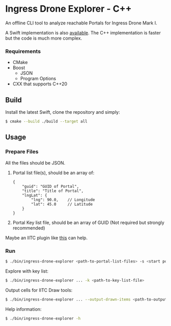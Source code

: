 # Ingress Drone Explorer - C++

An offline CLI tool to analyze reachable Portals for Ingress Drone Mark I.

A Swift implementation is also [available](https://github.com/lucka-me/ingress-drone-explorer-swift).
The C++ implementation is faster but the code is much more complex.

### Requirements

- CMake
- Boost
    - JSON
    - Program Options
- CXX that supports C++20

## Build

Install the latest Swift, clone the repository and simply:

```sh
$ cmake --build ./build --target all
```

## Usage

### Prepare Files

All the files should be JSON.

1. Portal list file(s), should be an array of:
    ```jsonc
    {
        "guid": "GUID of Portal",
        "title": "Title of Portal",
        "lngLat": {
            "lng": 90.0,    // Longitude
            "lat": 45.0     // Latitude
        }
    }
    ```
2. Portal Key list file, should be an array of GUID (Not required but strongly recommended)

Maybe an IITC plugin like [this](https://github.com/lucka-me/toolkit/tree/master/Ingress/Portal-List-Exporter) can help.

### Run

```sh
$ ./bin/ingress-drone-explorer <path-to-portal-list-files> -s <start point>
```

Explore with key list:
```sh
$ ./bin/ingress-drone-explorer ... -k <path-to-key-list-file>
```

Output cells for IITC Draw tools:
```sh
$ ./bin/ingress-drone-explorer ... --output-drawn-items <path-to-output>
```

Help information:
```sh
$ ./bin/ingress-drone-explorer -h
```